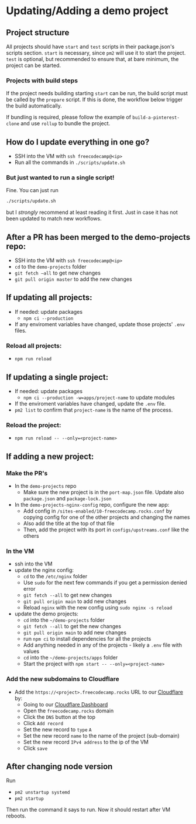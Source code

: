 # Updating/Adding a demo project

## Project structure

All projects should have `start` and `test` scripts in their package.json's
scripts section. `start` is necessary, since `pm2` will use it to start the
project. `test` is optional, but recommended to ensure that, at bare minimum,
the project can be started.

### Projects with build steps

If the project needs building starting `start` can be run, the build script must be
called by the `prepare` script. If this is done, the workflow below trigger the build automatically.

If bundling is required, please follow the example of `build-a-pinterest-clone` and use `rollup` to bundle the project.

## How do I update everything in one go?

- SSH into the VM with `ssh freecodecamp@<ip>`
- Run all the commands in `./scripts/update.sh`

### But just wanted to run a single script!

Fine. You can just run

```sh
./scripts/update.sh
```

but I _strongly_ recommend at least reading it first. Just in case it has not been updated to match new workflows.

## After a PR has been merged to the demo-projects repo:

- SSH into the VM with `ssh freecodecamp@<ip>`
- `cd` to the `demo-projects` folder
- `git fetch —all` to get new changes
- `git pull origin master` to add the new changes

## If updating all projects:

- If needed: update packages
  - `npm ci --production`
- If any enviroment variables have changed, update those projects' `.env` files.

### Reload all projects:

- `npm run reload`

## If updating a single project:

- If needed: update packages
  - `npm ci --production -w=apps/project-name` to update modules
- If the enviroment variables have changed, update the `.env` file.
- `pm2 list` to confirm that `project-name` is the name of the process.

### Reload the project:

- `npm run reload -- --only=<project-name>`

## If adding a new project:

### Make the PR's
- In the `demo-projects` repo
  - Make sure the new project is in the `port-map.json` file. Update also `package.json` and `package-lock.json`
- In the `demo-projects-nginx-config` repo, configure the new app:
  - Add config in `/sites-enabled/10-freecodecamp.rocks.conf` by copying config for one of the other projects and changing the names
  - Also add the title at the top of that file
  - Then, add the project with its port in `configs/upstreams.conf` like the others

### In the VM
- ssh into the VM
- update the nginx config:
  - `cd` to the `/etc/nginx` folder
  - Use `sudo` for the next few commands if you get a permission denied error
  - `git fetch --all` to get new changes
  - `git pull origin main` to add new changes
  - Reload `nginx` with the new config using `sudo nginx -s reload`
- update the demo projects:
  - `cd` into the `~/demo-projects` folder
  - `git fetch --all` to get the new changes
  - `git pull origin main` to add new changes
  - run `npm ci` to install dependencies for all the projects
  - Add anything needed in any of the projects - likely a `.env` file with values
  - `cd` into the `~/demo-projects/apps` folder
  - Start the project with `npm start -- --only=<project-name>`

### Add the new subdomains to Cloudflare
- Add the `https://<project>.freecodecamp.rocks` URL to our [Cloudflare](https://www.cloudflare.com/) by:
  - Going to our [Cloudflare Dashboard](https://dash.cloudflare.com/)
  - Open the `freecodecamp.rocks` domain
  - Click the `DNS` button at the top
  - Click `Add record`
  - Set the new record to `type` `A`
  - Set the new record `name` to the name of the project (sub-domain)
  - Set the new record `IPv4 address` to the ip of the VM
  - Click `save`

## After changing node version

Run

- `pm2 unstartup systemd`
- `pm2 startup`

Then run the command it says to run. Now it should restart after VM reboots.
